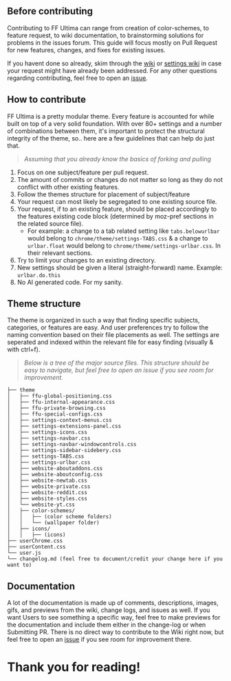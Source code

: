 ## Before contributing

Contributing to FF Ultima can range from creation of color-schemes, to feature request, to wiki documentation, to brainstorming solutions for problems in the issues forum. This guide will focus mostly on Pull Request for new features, changes, and fixes for existing issues.

If you havent done so already, skim through the [wiki](https://github.com/soulhotel/FF-ULTIMA/wiki) or [settings wiki](https://github.com/soulhotel/FF-ULTIMA/wiki/SETTINGS) in case your request might have already been addressed. For any other questions regarding contributing, feel free to open an [issue](https://github.com/soulhotel/FF-ULTIMA/issues).

## How to contribute

FF Ultima is a pretty modular theme. Every feature is accounted for while built on top of a very solid foundation. With over 80+ settings and a number of combinations between them, it's important to protect the structural integrity of the theme, so.. here are a few guidelines that can help do just that.

> *Assuming that you already know the basics of forking and pulling*

1. Focus on one subject/feature per pull request.
2. The amount of commits or changes do not matter so long as they do not conflict with other existing features.
3. Follow the themes structure for placement of subject/feature
4. Your request can most likely be segregated to one existing source file.
5. Your request, if to an existing feature, should be placed accordingly to the features existing code block (determined by moz-pref sections in the related source file).
    - For example: a change to a tab related setting like `tabs.belowurlbar` would belong to `chrome/theme/settings-TABS.css` & a change to `urlbar.float` would belong to `chrome/theme/settings-urlbar.css`. In their relevant sections.
6. Try to limit your changes to an existing directory.
7. New settings should be given a literal (straight-forward) name. Example: `urlbar.do.this`
8. No AI generated code. For my sanity.

## Theme structure

The theme is organized in such a way that finding specific subjects, categories, or features are easy.
And user preferences try to follow the naming convention based on their file placements as well. The settings are seperated and indexed within the relevant file for easy finding (visually & with ctrl+f).
> *Below is a tree of the major source files. This structure should be easy to navigate, but feel free to open an issue if you see room for improvement.*

```
├── theme
│   ├── ffu-global-positioning.css
│   ├── ffu-internal-appearance.css
│   ├── ffu-private-browsing.css
│   ├── ffu-special-configs.css
│   ├── settings-context-menus.css
│   ├── settings-extensions-panel.css
│   ├── settings-icons.css
│   ├── settings-navbar.css
│   ├── settings-navbar-windowcontrols.css
│   ├── settings-sidebar-sidebery.css
│   ├── settings-TABS.css
│   ├── settings-urlbar.css
│   ├── website-aboutaddons.css
│   ├── website-aboutconfig.css
│   ├── website-newtab.css
│   ├── website-private.css
│   ├── website-reddit.css
│   ├── website-styles.css
│   └── website-yt.css
│   ├── color-schemes/
│   │   ├── (color scheme folders)
│   │   └── (wallpaper folder)
│   ├── icons/
│   │   ├── (icons)
├── userChrome.css
├── userContent.css
└── user.js
└── changelog.md (feel free to document/credit your change here if you want to)
```

## Documentation

A lot of the documentation is made up of comments, descriptions, images, gifs, and previews from the wiki, change logs, and issues as well. If you want Users to see something a specific way, feel free to make previews for the documentation and include them either in the change-log or when Submitting PR. There is no direct way to contribute to the Wiki right now, but feel free to open an [issue](https://github.com/soulhotel/FF-ULTIMA/issues) if you see room for improvement there.

# Thank you for reading!

